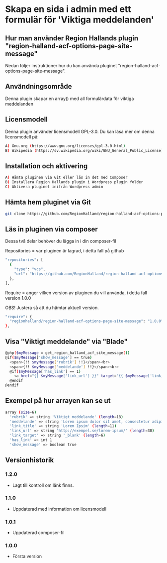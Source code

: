 # Skapa en sida i admin med ett formulär för 'Viktiga meddelanden'

## Hur man använder Region Hallands plugin "region-halland-acf-options-page-site-message"

Nedan följer instruktioner hur du kan använda pluginet "region-halland-acf-options-page-site-message".


## Användningsområde

Denna plugin skapar en array() med all formulärdata för viktiga meddelanden


## Licensmodell

Denna plugin använder licensmodell GPL-3.0. Du kan läsa mer om denna licensmodell på:
```sh
A) Gnu.org (https://www.gnu.org/licenses/gpl-3.0.html)
B) Wikipedia (https://sv.wikipedia.org/wiki/GNU_General_Public_License)
```


## Installation och aktivering

```sh
A) Hämta pluginen via Git eller läs in det med Composer
B) Installera Region Hallands plugin i Wordpress plugin folder
C) Aktivera pluginet inifrån Wordpress admin
```


## Hämta hem pluginet via Git

```sh
git clone https://github.com/RegionHalland/region-halland-acf-options-page-site-message.git
```


## Läs in pluginen via composer

Dessa två delar behöver du lägga in i din composer-fil

Repositories = var pluginen är lagrad, i detta fall på github

```sh
"repositories": [
  {
    "type": "vcs",
    "url": "https://github.com/RegionHalland/region-halland-acf-options-page-site-message.git"
  },
],
```
Require = anger vilken version av pluginen du vill använda, i detta fall version 1.0.0

OBS! Justera så att du hämtar aktuell version.

```sh
"require": {
  "regionhalland/region-halland-acf-options-page-site-message": "1.0.0"
},
```


## Visa "Viktigt meddelande" via "Blade"

```sh
@php($myMessage = get_region_halland_acf_site_message())    
@if($myMessage['show_message'] == true)
  <span>{!! $myMessage['rubrik'] !!}</span><br>
  <span>{!! $myMessage['meddelande'] !!}</span><br>
  @if($myMessage['has_link'] == 1)
    <a href="{{ $myMessage['link_url'] }}" target="{{ $myMessage['link_target'] }}">{{ $myMessage['link_title'] }}</a>
  @endif
@endif
```
        

## Exempel på hur arrayen kan se ut

```sh
array (size=6)
  'rubrik' => string 'Viktigt meddelande' (length=18)
  'meddelande' => string 'Lorem ipsum dolor sit amet, consectetur adipiscing elit.' (length=56)
  'link_title' => string 'Lorem Ipsim' (length=11)
  'link_url' => string 'http://exempel.se/lorem-ipsum/' (length=30)
  'link_target' => string '_blank' (length=6)
  'has_link' => int 1
  'show_message' => boolean true
```

## Versionhistorik

### 1.2.0
- Lagt till kontroll om länk finns.

### 1.1.0
- Uppdaterad med information om licensmodell

### 1.0.1
- Uppdaterad composer-fil

### 1.0.0
- Första version